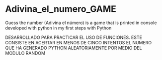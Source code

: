 # Adivina_el_numero_GAME
Guess the number (Adivina el número) is a game that is printed in console developed with python in my first steps with Python

DESARROLLADO PARA PRACTICAR EL USO DE FUNCIONES. ESTE CONSISTE EN ACERTAR EN MENOS DE CINCO INTENTOS EL NUMERO 
QUE HA GENERADO PYTHON ALEATORIAMENTE POR MEDIO DEL MODULO RANDOM

